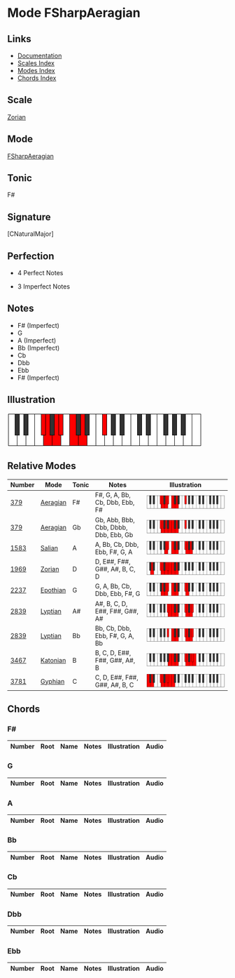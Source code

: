 # Mode FSharpAeragian

## Links

- [Documentation](index.md)
- [Scales Index](Scales.md)
- [Modes Index](Modes.md)
- [Chords Index](Chords.md)

## Scale

[Zorian](ScaleZorian.md)

## Mode

[FSharpAeragian](ModeFSharpAeragian.md)

## Tonic

F#

## Signature

[CNaturalMajor]

## Perfection

 - 4 Perfect Notes

 - 3 Imperfect Notes

## Notes

- F# (Imperfect)
- G
- A (Imperfect)
- Bb (Imperfect)
- Cb
- Dbb
- Ebb
- F# (Imperfect)

## Illustration

![FSharpAeragian](ModeFSharpAeragian.png)

## Relative Modes

| Number | Mode | Tonic | Notes | Illustration |
|--------|------|-------|-------|--------------|
| [379](https://ianring.com/musictheory/scales/379) | [Aeragian](ModeAeragian.md) | F# | F#, G, A, Bb, Cb, Dbb, Ebb, F# | ![FSharpAeragian](ModeFSharpAeragian.png) |
| [379](https://ianring.com/musictheory/scales/379) | [Aeragian](ModeAeragian.md) | Gb | Gb, Abb, Bbb, Cbb, Dbbb, Dbb, Ebb, Gb | ![GFlatAeragian](ModeGFlatAeragian.png) |
| [1583](https://ianring.com/musictheory/scales/1583) | [Salian](ModeSalian.md) | A | A, Bb, Cb, Dbb, Ebb, F#, G, A | ![ANaturalSalian](ModeANaturalSalian.png) |
| [1969](https://ianring.com/musictheory/scales/1969) | [Zorian](ModeZorian.md) | D | D, E##, F##, G##, A#, B, C, D | ![DNaturalZorian](ModeDNaturalZorian.png) |
| [2237](https://ianring.com/musictheory/scales/2237) | [Epothian](ModeEpothian.md) | G | G, A, Bb, Cb, Dbb, Ebb, F#, G | ![GNaturalEpothian](ModeGNaturalEpothian.png) |
| [2839](https://ianring.com/musictheory/scales/2839) | [Lyptian](ModeLyptian.md) | A# | A#, B, C, D, E##, F##, G##, A# | ![ASharpLyptian](ModeASharpLyptian.png) |
| [2839](https://ianring.com/musictheory/scales/2839) | [Lyptian](ModeLyptian.md) | Bb | Bb, Cb, Dbb, Ebb, F#, G, A, Bb | ![BFlatLyptian](ModeBFlatLyptian.png) |
| [3467](https://ianring.com/musictheory/scales/3467) | [Katonian](ModeKatonian.md) | B | B, C, D, E##, F##, G##, A#, B | ![BNaturalKatonian](ModeBNaturalKatonian.png) |
| [3781](https://ianring.com/musictheory/scales/3781) | [Gyphian](ModeGyphian.md) | C | C, D, E##, F##, G##, A#, B, C | ![CNaturalGyphian](ModeCNaturalGyphian.png) |

## Chords

### F#

| Number | Root | Name | Notes | Illustration | Audio |
|--------|------|------|-------|--------------|-------|

### G

| Number | Root | Name | Notes | Illustration | Audio |
|--------|------|------|-------|--------------|-------|

### A

| Number | Root | Name | Notes | Illustration | Audio |
|--------|------|------|-------|--------------|-------|

### Bb

| Number | Root | Name | Notes | Illustration | Audio |
|--------|------|------|-------|--------------|-------|

### Cb

| Number | Root | Name | Notes | Illustration | Audio |
|--------|------|------|-------|--------------|-------|

### Dbb

| Number | Root | Name | Notes | Illustration | Audio |
|--------|------|------|-------|--------------|-------|

### Ebb

| Number | Root | Name | Notes | Illustration | Audio |
|--------|------|------|-------|--------------|-------|

